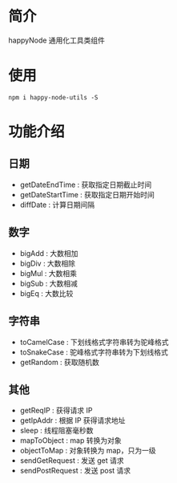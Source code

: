 # 简介

happyNode 通用化工具类组件

# 使用

```
npm i happy-node-utils -S
```

# 功能介绍

## 日期

- getDateEndTime : 获取指定日期截止时间
- getDateStartTime : 获取指定日期开始时间
- diffDate : 计算日期间隔

## 数字

- bigAdd : 大数相加
- bigDiv : 大数相除
- bigMul : 大数相乘
- bigSub : 大数相减
- bigEq : 大数比较

## 字符串

- toCamelCase : 下划线格式字符串转为驼峰格式
- toSnakeCase : 驼峰格式字符串转为下划线格式
- getRandom : 获取随机数

## 其他

- getReqIP : 获得请求 IP
- getIpAddr : 根据 IP 获得请求地址
- sleep : 线程阻塞毫秒数
- mapToObject : map 转换为对象
- objectToMap : 对象转换为 map，只为一级
- sendGetRequest : 发送 get 请求
- sendPostRequest : 发送 post 请求
